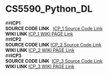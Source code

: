 # CS5590_Python_DL

##<b>ICP1</b>
<br><b>SOURCE CODE LINK</b> &nbsp; <a href="https://github.com/ntihindukkipati/CS5590_Python_DL/tree/master/ICP_1"> ICP_1  Source Code Link</a><br><b> WIKI LINK</b>&nbsp;<a href="https://github.com/ntihindukkipati/CS5590_Python_DL/wiki/ICP-1">ICP_1 WIKI PAGE Link</a> <br>
##<b>ICP2</b> 
<br><b>SOURCE CODE LINK</b>&nbsp;<a href="https://github.com/ntihindukkipati/CS5590_Python_DL/tree/master/ICP_2">ICP_2 Source Code Link</a> <br><b> WIKI LINK</b>&nbsp;<a href="https://github.com/ntihindukkipati/CS5590_Python_DL/wiki/ICP-2">ICP_2 WIKI PAGE Link</a> <br>
##<b>ICP3</b> 
<br><b>SOURCE CODE LINK</b>&nbsp; <a href="https://github.com/ntihindukkipati/CS5590_Python_DL/tree/master/ICP-3">ICP_3 Source Code Link</a>  <br><b> WIKI LINK</b>&nbsp;<a href="https://github.com/ntihindukkipati/CS5590_Python_DL/wiki/ICP-3">ICP_3 WIKI PAGE Link</a> <br>
